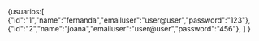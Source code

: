 {usuarios:[
            {"id":"1","name":"fernanda","emailuser":"user@user","password":"123"},
            {"id":"2","name":"joana","emailuser":"user@user","password":"456"},
            ]
}
